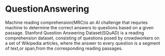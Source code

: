 # QuestionAnswering
Machine reading comprehension(MRC)is an AI challenge that requries machine to determine the correct answers to questions based on a given passage. 
Stanford Question Answering Dataset(SQuAD) is a reading comprehension dataset, consisting of questions posed by crowdworkers on a set of Wikipedia 
articles, where the answer to every question is a segment of text,or span,from the corresponding reading passages.
